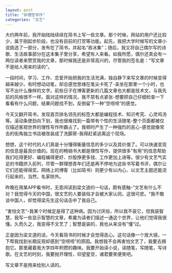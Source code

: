 ```yaml
---
layout: post
title: "非理性写作"
categories: "文艺"
---
```

大约两年前，我开始陆陆续续在简书上写一些文章。那个时候，网站的用户还比较少，属于刚起步阶段，也没有目前的打赏等功能。起先，我把大学时候写的文章小说挑选了一部分，发布在了简书，并起名“吞冰集”；随后，我又将自己偶尔写的诗歌、生活故事部分在这本集子里分享，希望有人来看。如我所愿，偶尔还真会有一两位读者来赞赏我的文章，那时候我还是非常高兴的，尽管我的签名是：“写文章不是给人用来的读的”。

一段时间，学习、工作、恋爱开始把我的生活充满，独自静下来写文章的时候变得越来越少。有时想动动笔，却总感觉思绪在笔尖卡死了-呆坐在那里一个小时，也写不出什么像样的文字。前些日子在博客更新的几篇文章也大都是技术文，与我先前的风格很不一样。面对这样的情况，我不禁有点紧张-想要把自己仔细检查一下看看有什么问题，结果问题找不到，反倒留下一种“空唠唠”的感觉。

今天又翻开简书，发现首页排名领先的标签大都是编程技术、知识考究、心灵鸡汤等。滚动条使劲向下划，我也很难找到一篇带有个性的生活随笔-整个页面都被仅仅描述客观世界的理性写作所霸占了。我顿时产生了一种强烈的恶心-感觉就像常去的街角独立书店被改装成了洗脚房-我得赶紧逃离这个现场。

想想，这个时代的人们真是十分懂得衡量信息的多少以及其价值了。可以快速变现的信息是最具价值的。现在的畅销书大都是理性写作，提供很多”有用“的信息帮助我们吃得更好、编程编得更好、炒股挣更多钱、工作更加上进等。很少有文艺气实足的书籍挤入前列，尽管一群理想青年们还是再不停地为这些书写着书评，偶尔让它们还能得得奖。网络上的博客（比如简书）则更少有以内心、以文艺主题还能流行起来的，当然，名家除外。

昨晚在用某APP看书时，无意间读到梁文道的一句话，颇有感触-”文艺有什么不对？我觉得今天的中国，很文艺的人要装俗才会被大家认同，这很可悲。“我不敢谈中国人，却觉得梁先生这句话击中了我自己。

”害怕文艺“-我某个时候定是得了这种病。因为讨厌俗，所以我不装它，但我装智慧，我写一些显示智慧的文章，希冀为读者们描述一通这个世界，让他们觉得我很懂。久而久之，我变得不文艺了；智慧是装的，我也从来没有”懂“过。

正是因为梁文道的话，今天看简书的时候才会觉得恶心。这句话像一个放大镜，一下帮我找到长期反观却感到“空唠唠”的原因。我想我不会再害怕文艺了，我要去拥抱它。那里藏着我大学四年积攒的趣味。我要开始读小说，读随笔，写随笔，写诗歌。在文艺的时刻，我要抛开理性，仰望星空，诸君要笑便笑吧。

写文章不是用来给别人读的。
